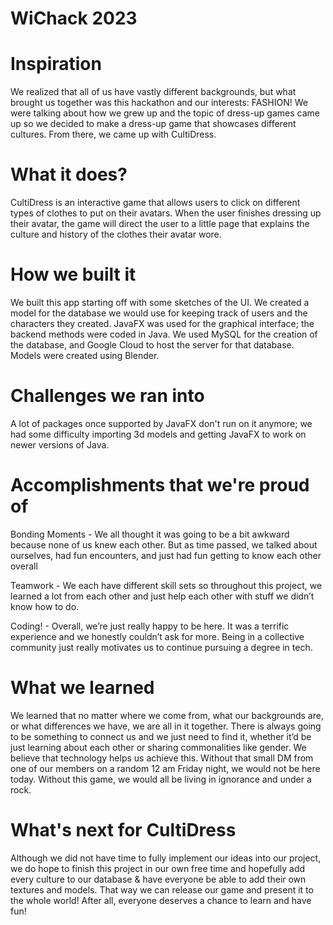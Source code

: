 # WiChack 2023

# Inspiration
We realized that all of us have vastly different backgrounds, but what brought us together was this hackathon and our interests: FASHION! We were talking about how we grew up and the topic of dress-up games came up so we decided to make a dress-up game that showcases different cultures. From there, we came up with CultiDress.

# What it does?
CultiDress is an interactive game that allows users to click on different types of clothes to put on their avatars. When the user finishes dressing up their avatar, the game will direct the user to a little page that explains the culture and history of the clothes their avatar wore.

# How we built it
We built this app starting off with some sketches of the UI. We created a model for the database we would use for keeping track of users and the characters they created. JavaFX was used for the graphical interface; the backend methods were coded in Java. We used MySQL for the creation of the database, and Google Cloud to host the server for that database. Models were created using Blender.

# Challenges we ran into
A lot of packages once supported by JavaFX don't run on it anymore; we had some difficulty importing 3d models and getting JavaFX to work on newer versions of Java.

# Accomplishments that we're proud of
Bonding Moments - We all thought it was going to be a bit awkward because none of us knew each other. But as time passed, we talked about ourselves, had fun encounters, and just had fun getting to know each other overall

Teamwork - We each have different skill sets so throughout this project, we learned a lot from each other and just help each other with stuff we didn’t know how to do.

Coding! - Overall, we’re just really happy to be here. It was a terrific experience and we honestly couldn’t ask for more. Being in a collective community just really motivates us to continue pursuing a degree in tech.

# What we learned
We learned that no matter where we come from, what our backgrounds are, or what differences we have, we are all in it together. There is always going to be something to connect us and we just need to find it, whether it’d be just learning about each other or sharing commonalities like gender. We believe that technology helps us achieve this. Without that small DM from one of our members on a random 12 am Friday night, we would not be here today. Without this game, we would all be living in ignorance and under a rock.

# What's next for CultiDress
Although we did not have time to fully implement our ideas into our project, we do hope to finish this project in our own free time and hopefully add every culture to our database & have everyone be able to add their own textures and models. That way we can release our game and present it to the whole world! After all, everyone deserves a chance to learn and have fun!

